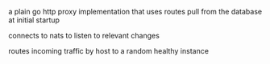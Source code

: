 a plain go http proxy implementation that uses routes pull from the database at initial startup

connects to nats to listen to relevant changes

routes incoming traffic by host to a random healthy instance
